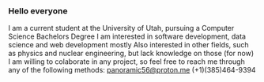 ### Hello everyone

I am a current student at the University of Utah, pursuing a Computer Science Bachelors Degree
I am interested in software development, data science and web development mostly
Also interested in other fields, such as physics and nuclear engineering, but lack knowledge on those (for now)
I am willing to colaborate in any project, so feel free to reach me through any of the following methods:
panoramic56@proton.me
(+1)(385)464-9394

<!--
**BPanoramic56/BPanoramic56** is a ✨ _special_ ✨ repository because its `README.md` (this file) appears on your GitHub profile.

Here are some ideas to get you started:

- 🔭 I’m currently working on ...
- 🌱 I’m currently learning ...
- 👯 I’m looking to collaborate on ...
- 🤔 I’m looking for help with ...
- 💬 Ask me about ...
- 📫 How to reach me: ...
- 😄 Pronouns: ...
- ⚡ Fun fact: ...
-->

